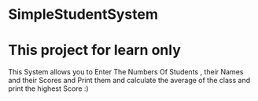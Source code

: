 # SimpleStudentSystem
# This project for learn only
This System allows you to Enter The Numbers Of Students , their Names and their Scores and Print them and calculate the average of the class and print the highest Score :)  


